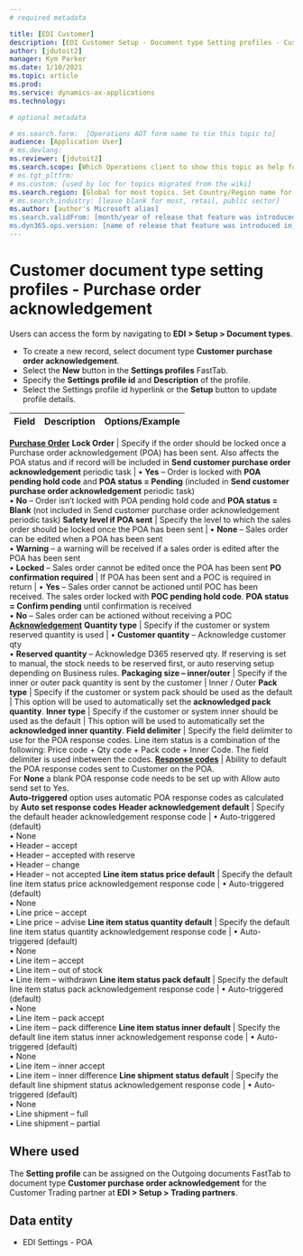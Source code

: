 ```yaml
---
# required metadata

title: [EDI Customer]
description: [EDI Customer Setup - Document type Setting profiles - Customer purchase order acknowledgement]
author: [jdutoit2]
manager: Kym Parker
ms.date: 1/10/2021
ms.topic: article
ms.prod: 
ms.service: dynamics-ax-applications
ms.technology: 

# optional metadata

# ms.search.form:  [Operations AOT form name to tie this topic to]
audience: [Application User]
# ms.devlang: 
ms.reviewer: [jdutoit2]
ms.search.scope: [Which Operations client to show this topic as help for, to be set by content strategist, see list here: https://microsoft.sharepoint.com/teams/DynDoc/_layouts/15/WopiFrame.aspx?sourcedoc={23419e1c-eb64-42e9-aa9b-79875b428718}&action=edit&wd=target%28Core%20Dynamics%20AX%20CP%20requirements%2Eone%7C4CC185C0%2DEFAA%2D42CD%2D94B9%2D8F2A45E7F61A%2FVersions%20list%20for%20docs%20topics%7CC14BE630%2D5151%2D49D6%2D8305%2D554B5084593C%2F%29]
# ms.tgt_pltfrm: 
# ms.custom: [used by loc for topics migrated from the wiki]
ms.search.region: [Global for most topics. Set Country/Region name for localizations]
# ms.search.industry: [leave blank for most, retail, public sector]
ms.author: [author's Microsoft alias]
ms.search.validFrom: [month/year of release that feature was introduced in, in format yyyy-mm-dd]
ms.dyn365.ops.version: [name of release that feature was introduced in, see list here: https://microsoft.sharepoint.com/teams/DynDoc/_layouts/15/WopiFrame.aspx?sourcedoc={23419e1c-eb64-42e9-aa9b-79875b428718}&action=edit&wd=target%28Core%20Dynamics%20AX%20CP%20requirements%2Eone%7C4CC185C0%2DEFAA%2D42CD%2D94B9%2D8F2A45E7F61A%2FVersions%20list%20for%20docs%20topics%7CC14BE630%2D5151%2D49D6%2D8305%2D554B5084593C%2F%29]
---
```


# Customer document type setting profiles - Purchase order acknowledgement

Users can access the form by navigating to **EDI > Setup > Document types**.

- To create a new record, select document type **Customer purchase order acknowledgement**.
- Select the **New** button in the **Settings profiles** FastTab.
- Specify the **Settings profile id** and **Description** of the profile.
- Select the Settings profile id hyperlink or the **Setup** button to update profile details.

**Field**           |	**Description**	                          | **Options/Example**
:-------            |:-------                                   |:----------
<ins>**Purchase Order**</ins>
**Lock Order**      |	Specify if the order should be locked once a Purchase order acknowledgement (POA) has been sent. Also affects the POA status and if record will be included in **Send customer purchase order acknowledgement** periodic task	| •	**Yes** – Order is locked with **POA pending hold code** and **POA status = Pending** (included in **Send customer purchase order acknowledgement** periodic task) <br> •	**No** – Order isn’t locked with POA pending hold code and **POA status = Blank** (not included in Send customer purchase order acknowledgement periodic task)
**Safety level if POA sent**  |	Specify the level to which the sales order should be locked once the POA has been sent	| •	**None** – Sales order can be edited when a POA has been sent <br> •	**Warning** – a warning will be received if a sales order is edited after the POA has been sent <br> •	**Locked** – Sales order cannot be edited once the POA has been sent
**PO confirmation required**  |	If POA has been sent and a POC is required in return	| •	**Yes** – Sales order cannot be actioned until POC has been received. The sales order locked with **POC pending hold code**. **POA status = Confirm pending** until confirmation is received <br> •	**No** – Sales order can be actioned without receiving a POC
<ins>**Acknowledgement**</ins>
**Quantity type**	  | Specify if the customer or system reserved quantity is used	    | •	**Customer quantity** – Acknowledge customer qty <br> •	**Reserved quantity** – Acknowledge D365 reserved qty. If reserving is set to manual, the stock needs to be reserved first, or auto reserving setup depending on Business rules.
**Packaging size – inner/outer**  |	Specify if the inner or outer pack quantity is sent by the customer	| Inner / Outer
**Pack type**       |	Specify if the customer or system pack should be used as the default	| This option will be used to automatically set the **acknowledged pack quantity**.
**Inner type**      |	Specify if the customer or system inner should be used as the default	| This option will be used to automatically set the **acknowledged inner quantity**.
**Field delimiter** |	Specify the field delimiter to use for the POA response codes. Line item status is a combination of the following: Price code + Qty code + Pack code + Inner Code. The field delimiter is used inbetween the codes.
<ins>**Response codes**</ins> | Ability to default the POA response codes sent to Customer on the POA. <br> For **None** a blank POA response code needs to be set up with Allow auto send set to Yes. <br> **Auto-triggered** option uses automatic POA response codes as calculated by **Auto set response codes**
**Header acknowledgement default**  |	Specify the default header acknowledgement response code	| •	Auto-triggered (default) <br> •	None <br> •	Header – accept <br> •	Header – accepted with reserve <br> •	Header – change <br> •	Header – not accepted
**Line item status price default**	| Specify the default line item status price acknowledgement response code	| •	Auto-triggered (default) <br> •	None <br> •	Line price – accept <br> •	Line price – advise
**Line item status quantity default** |	Specify the default line item status quantity acknowledgement response code	| •	Auto-triggered (default) <br> •	None <br> •	Line item – accept <br> •	Line item – out of stock <br> •	Line item – withdrawn
**Line item status pack default**     |	Specify the default line item status pack acknowledgement response code	    | •	Auto-triggered (default) <br> •	None <br> •	Line item – pack accept <br> •	Line item – pack difference
**Line item status inner default**    |	Specify the default line item status inner acknowledgement response code	  | •	Auto-triggered (default) <br> •	None <br> •	Line item – inner accept <br> •	Line item – inner difference
**Line shipment status default**      |	Specify the default line shipment status acknowledgement response code	    | •	Auto-triggered (default) <br> •	None <br> •	Line shipment – full <br> •	Line shipment – partial

## Where used
The **Setting profile** can be assigned on the Outgoing documents FastTab to document type **Customer purchase order acknowledgement** for the Customer Trading partner at **EDI > Setup > Trading partners**.

## Data entity
- EDI Settings - POA
